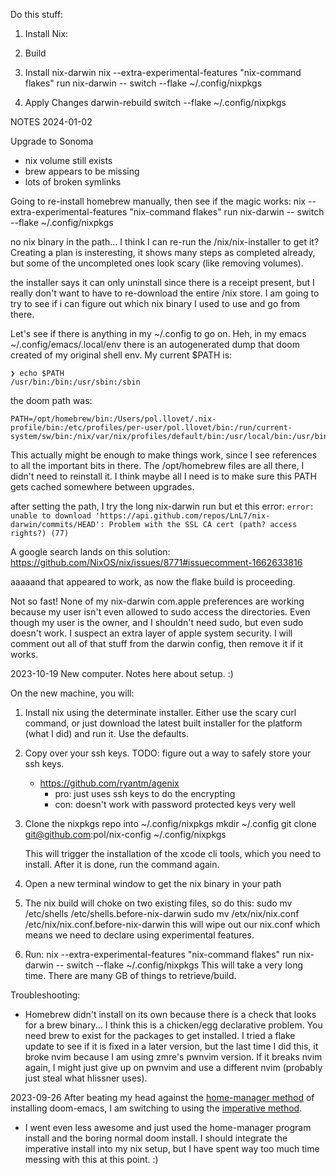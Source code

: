  
Do this stuff: 
1. Install Nix: 
2. Build

3. Install nix-darwin
   nix --extra-experimental-features "nix-command flakes"  run nix-darwin -- switch --flake ~/.config/nixpkgs

4. Apply Changes
   darwin-rebuild switch --flake ~/.config/nixpkgs

NOTES
2024-01-02

Upgrade to Sonoma
- nix volume still exists
- brew appears to be missing
- lots of broken symlinks

Going to re-install homebrew manually, then see if the magic works: 
  nix --extra-experimental-features "nix-command flakes" run nix-darwin -- switch --flake ~/.config/nixpkgs

no nix binary in the path... I think I can re-run the /nix/nix-installer to get it? Creating a plan is insteresting, it shows many steps as completed already, but some of the uncompleted ones look scary (like removing volumes).

the installer says it can only uninstall since there is a receipt present, but I really don't want to have to re-download the entire /nix store.  I am going to try to see if i can figure out which nix binary I used to use and go from there.

Let's see if there is anything in my ~/.config to go on.  Heh, in my emacs ~/.config/emacs/.local/env there is an autogenerated dump that doom created of my original shell env. 
My current $PATH is:

```
❯ echo $PATH
/usr/bin:/bin:/usr/sbin:/sbin
```

the doom path was: 

```
PATH=/opt/homebrew/bin:/Users/pol.llovet/.nix-profile/bin:/etc/profiles/per-user/pol.llovet/bin:/run/current-system/sw/bin:/nix/var/nix/profiles/default/bin:/usr/local/bin:/usr/bin:/usr/sbin:/bin:/sbin
```

This actually might be enough to make things work, since I see references to all the important bits in there.  The /opt/homebrew files are all there, I didn't need to reinstall it.  I think maybe all I need is to make sure this PATH gets cached somewhere between upgrades.

after setting the path, I try the long nix-darwin run but et this error: 
`error: unable to download 'https://api.github.com/repos/LnL7/nix-darwin/commits/HEAD': Problem with the SSL CA cert (path? access rights?) (77)`

A google search lands on this solution: https://github.com/NixOS/nix/issues/8771#issuecomment-1662633816

aaaaand that appeared to work, as now the flake build is proceeding.

Not so fast!  None of my nix-darwin com.apple preferences are working because my user isn't even allowed to sudo access the directories. Even though my user is the owner, and I shouldn't need sudo, but even sudo doesn't work. I suspect an extra layer of apple system security.  I will comment out all of that stuff from the darwin config, then remove it if it works.

2023-10-19
New computer.  Notes here about setup. :)

On the new machine, you will: 

1. Install nix using the determinate installer.  Either use the scary curl command, or just download the latest built installer for the platform (what I did) and run it.  Use the defaults. 
2. Copy over your ssh keys. 
   TODO: figure out a way to safely store your ssh keys.
   - https://github.com/ryantm/agenix
	 - pro: just uses ssh keys to do the encrypting
	 - con: doesn't work with password protected keys very well
3. Clone the nixpkgs repo into ~/.config/nixpkgs
   mkdir ~/.config
   git clone git@github.com:pol/nix-config ~/.config/nixpkgs

   This will trigger the installation of the xcode cli tools, which you need to install.
   After it is done, run the command again.
4. Open a new terminal window to get the nix binary in your path
5. The nix build will choke on two existing files, so do this: 
   sudo mv /etc/shells /etc/shells.before-nix-darwin
   sudo mv /etx/nix/nix.conf /etc/nix/nix.conf.before-nix-darwin 
   this will wipe out our nix.conf which means we need to declare using experimental features.
5. Run: nix --extra-experimental-features "nix-command flakes" run nix-darwin -- switch --flake ~/.config/nixpkgs
   This will take a very long time.  There are many GB of things to retrieve/build.

Troubleshooting: 
- Homebrew didn't install on its own because there is a check that looks for a brew binary... I think this is a chicken/egg declarative problem.  You need brew to exist for the packages to get installed.  I tried a flake update to see if it is fixed in a later version, but the last time I did this, it broke nvim because I am using zmre's pwnvim version. If it breaks nvim again, I might just give up on pwnvim and use a different nvim (probably just steal what hlissner uses).


2023-09-26
After beating my head against the [home-manager method](https://github.com/nix-community/nix-doom-emacs/blob/master/docs/reference.md#with-flakes) of installing doom-emacs, I am switching to using the [imperative method](https://github.com/hlissner/dotfiles/blob/master/modules/editors/emacs.nix). 
- I went even less awesome and just used the home-manager program install and the boring normal doom install.  I should integrate the imperative install into my nix setup, but I have spent way too much time messing with this at this point. :)
